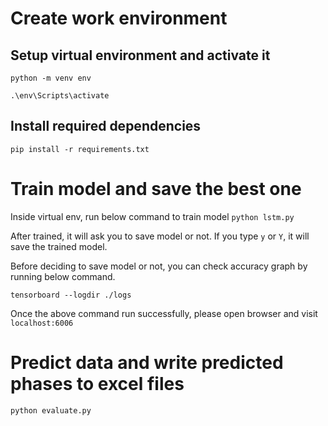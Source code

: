 # Create work environment

## Setup virtual environment and activate it
`python -m venv env`

`.\env\Scripts\activate`

## Install required dependencies
`pip install -r requirements.txt`

# Train model and save the best one
Inside virtual env, run below command to train model
`python lstm.py`

After trained, it will ask you to save model or not.
If you type `y` or `Y`, it will save the trained model.


Before deciding to save model or not, you can check accuracy graph by running below command.

`tensorboard --logdir ./logs`

Once the above command run successfully, please open browser and visit `localhost:6006`

# Predict data and write predicted phases to excel files
`python evaluate.py`